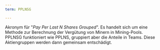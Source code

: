 ```yaml
---
term: PPLNSG

---
```

Akronym für "*Pay Per Last N Shares Grouped*". Es handelt sich um eine Methode zur Berechnung der Vergütung von Minern in Mining-Pools. PPLNSG funktioniert wie PPLNS, gruppiert aber die Anteile in Teams. Diese Aktiengruppen werden dann gemeinsam entschädigt.